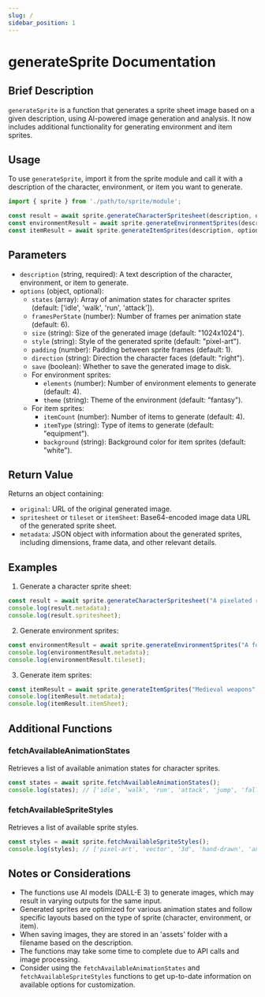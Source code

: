 ```yaml
---
slug: /
sidebar_position: 1
---
```


# generateSprite Documentation

## Brief Description
`generateSprite` is a function that generates a sprite sheet image based on a given description, using AI-powered image generation and analysis. It now includes additional functionality for generating environment and item sprites.

## Usage
To use `generateSprite`, import it from the sprite module and call it with a description of the character, environment, or item you want to generate.

```javascript
import { sprite } from './path/to/sprite/module';

const result = await sprite.generateCharacterSpritesheet(description, options);
const environmentResult = await sprite.generateEnvironmentSprites(description, options);
const itemResult = await sprite.generateItemSprites(description, options);
```

## Parameters
- `description` (string, required): A text description of the character, environment, or item to generate.
- `options` (object, optional):
  - `states` (array): Array of animation states for character sprites (default: ['idle', 'walk', 'run', 'attack']).
  - `framesPerState` (number): Number of frames per animation state (default: 6).
  - `size` (string): Size of the generated image (default: "1024x1024").
  - `style` (string): Style of the generated sprite (default: "pixel-art").
  - `padding` (number): Padding between sprite frames (default: 1).
  - `direction` (string): Direction the character faces (default: "right").
  - `save` (boolean): Whether to save the generated image to disk.
  - For environment sprites:
    - `elements` (number): Number of environment elements to generate (default: 4).
    - `theme` (string): Theme of the environment (default: "fantasy").
  - For item sprites:
    - `itemCount` (number): Number of items to generate (default: 4).
    - `itemType` (string): Type of items to generate (default: "equipment").
    - `background` (string): Background color for item sprites (default: "white").

## Return Value
Returns an object containing:
- `original`: URL of the original generated image.
- `spritesheet` or `tileset` or `itemSheet`: Base64-encoded image data URL of the generated sprite sheet.
- `metadata`: JSON object with information about the generated sprites, including dimensions, frame data, and other relevant details.

## Examples

1. Generate a character sprite sheet:
```javascript
const result = await sprite.generateCharacterSpritesheet("A pixelated robot");
console.log(result.metadata);
console.log(result.spritesheet);
```

2. Generate environment sprites:
```javascript
const environmentResult = await sprite.generateEnvironmentSprites("A forest scene", { elements: 6, theme: "fantasy" });
console.log(environmentResult.metadata);
console.log(environmentResult.tileset);
```

3. Generate item sprites:
```javascript
const itemResult = await sprite.generateItemSprites("Medieval weapons", { itemCount: 8, itemType: "weapons" });
console.log(itemResult.metadata);
console.log(itemResult.itemSheet);
```

## Additional Functions

### fetchAvailableAnimationStates
Retrieves a list of available animation states for character sprites.

```javascript
const states = await sprite.fetchAvailableAnimationStates();
console.log(states); // ['idle', 'walk', 'run', 'attack', 'jump', 'fall', 'hurt', 'die']
```

### fetchAvailableSpriteStyles
Retrieves a list of available sprite styles.

```javascript
const styles = await sprite.fetchAvailableSpriteStyles();
console.log(styles); // ['pixel-art', 'vector', '3d', 'hand-drawn', 'anime']
```

## Notes or Considerations
- The functions use AI models (DALL-E 3) to generate images, which may result in varying outputs for the same input.
- Generated sprites are optimized for various animation states and follow specific layouts based on the type of sprite (character, environment, or item).
- When saving images, they are stored in an 'assets' folder with a filename based on the description.
- The functions may take some time to complete due to API calls and image processing.
- Consider using the `fetchAvailableAnimationStates` and `fetchAvailableSpriteStyles` functions to get up-to-date information on available options for customization.
